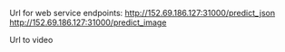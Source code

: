 Url for web service endpoints:
http://152.69.186.127:31000/predict_json
http://152.69.186.127:31000/predict_image

Url to video
